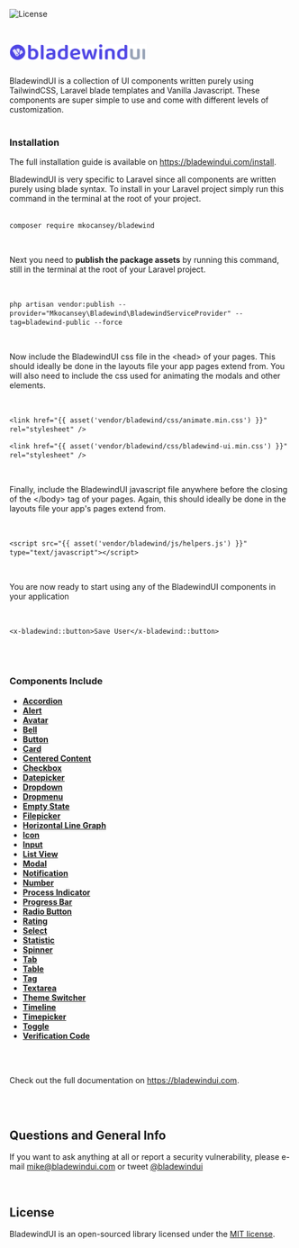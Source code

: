 <p><img src="https://img.shields.io/github/license/mkocansey/bladewind" alt="License" /></p><br />
<p><img src="https://github.com/mkocansey/bladewind-docs/blob/development/public/assets/images/bladewind-logo.png" style="height: 30px; margin-bottom:10px" /></p>

BladewindUI is a collection of UI components written purely using TailwindCSS, Laravel blade templates and Vanilla
Javascript. These components are super simple to use and come with different levels of customization.
<br /><br />

### Installation

The full installation guide is available on https://bladewindui.com/install.
<br />

BladewindUI is very specific to Laravel since all components are written purely using blade syntax. To install in your
Laravel project simply run this command in the terminal at the root of your project.
<br /><br />

```
composer require mkocansey/bladewind
```

<br />

Next you need to **publish the package assets** by running this command, still in the terminal at the root of your
Laravel project.

<br />

```
php artisan vendor:publish --provider="Mkocansey\Bladewind\BladewindServiceProvider" --tag=bladewind-public --force
```

<br />

Now include the BladewindUI css file in the &lt;head&gt; of your pages. This should ideally be done in the layouts file
your app pages extend from. You will also need to include the css used for animating the modals and other elements.

<br />

```
<link href="{{ asset('vendor/bladewind/css/animate.min.css') }}" rel="stylesheet" />
```

```
<link href="{{ asset('vendor/bladewind/css/bladewind-ui.min.css') }}" rel="stylesheet" />
```

<br />

Finally, include the BladewindUI javascript file anywhere before the closing of the &lt;/body&gt; tag of your pages.
Again, this should ideally be done in the layouts file your app's pages extend from.

<br />

```
<script src="{{ asset('vendor/bladewind/js/helpers.js') }}" type="text/javascript"></script>
```

<br />

You are now ready to start using any of the BladewindUI components in your application

<br />

```
<x-bladewind::button>Save User</x-bladewind::button>
```

<br /><br />

### Components Include

- **[Accordion](https://bladewindui.com/component/accordion)**
- **[Alert](https://bladewindui.com/component/alert)**
- **[Avatar](https://bladewindui.com/component/avatar)**
- **[Bell](https://bladewindui.com/component/bell)**
- **[Button](https://bladewindui.com/component/button)**
- **[Card](https://bladewindui.com/component/card)**
- **[Centered Content](https://bladewindui.com/component/centered-content)**
- **[Checkbox](https://bladewindui.com/component/checkbox)**
- **[Datepicker](https://bladewindui.com/component/datepicker)**
- **[Dropdown](https://bladewindui.com/component/dropdown)**
- **[Dropmenu](https://bladewindui.com/component/dropmenu)**
- **[Empty State](https://bladewindui.com/component/empty-state)**
- **[Filepicker](https://bladewindui.com/component/filepicker)**
- **[Horizontal Line Graph](https://bladewindui.com/component/horizontal-line-graph)**
- **[Icon](https://bladewindui.com/component/icon)**
- **[Input](https://bladewindui.com/component/input)**
- **[List View](https://bladewindui.com/component/list-view)**
- **[Modal](https://bladewindui.com/component/modal)**
- **[Notification](https://bladewindui.com/component/notification)**
- **[Number](https://bladewindui.com/component/number)**
- **[Process Indicator](https://bladewindui.com/component/process-indicator)**
- **[Progress Bar](https://bladewindui.com/component/progress-bar)**
- **[Radio Button](https://bladewindui.com/component/radio-button)**
- **[Rating](https://bladewindui.com/component/rating)**
- **[Select](https://bladewindui.com/component/select)**
- **[Statistic](https://bladewindui.com/component/statistic)**
- **[Spinner](https://bladewindui.com/component/spinner)**
- **[Tab](https://bladewindui.com/component/tab)**
- **[Table](https://bladewindui.com/component/table)**
- **[Tag](https://bladewindui.com/component/tag)**
- **[Textarea](https://bladewindui.com/component/textarea)**
- **[Theme Switcher](https://bladewindui.com/component/theme-switcher)**
- **[Timeline](https://bladewindui.com/component/timeline)**
- **[Timepicker](https://bladewindui.com/component/timepicker)**
- **[Toggle](https://bladewindui.com/component/toggle)**
- **[Verification Code](https://bladewindui.com/component/verification-code)**

<br /><br />

Check out the full documentation on https://bladewindui.com.

<br /><br />

## Questions and General Info

If you want to ask anything at all or report a security vulnerability, please
e-mail [mike@bladewindui.com](mailto:mike@bladewindui.com) or tweet [@bladewindui](https://twitter.com/bladewindui)

<br />

## License

BladewindUI is an open-sourced library licensed under the [MIT license](https://opensource.org/licenses/MIT).
